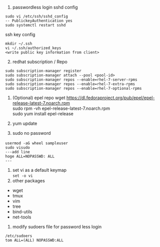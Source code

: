 1. passwordless login
sshd config
```
sudo vi /etc/ssh/sshd_config
-- PublickeyAuthentication yes
sudo systemctl restart sshd
```
  ssh key config
```
mkdir ~/.ssh
vi ~/.ssh/authorized_keys
<write public key information from client>
```
2. redhat subscription / Repo
```
sudo subscription-manager register
sudo subscription-manager attach --pool <pool-id>
sudo subscription-manager repos --enable=rhel-7-server-rpms
sudo subscription-manager repos --enable=rhel-7-extra-rpms
sudo subscription-manager repos --enable=rhel-7-optional-rpms
```
1. (Optional) epel repo
wget https://dl.fedoraproject.org/pub/epel/epel-release-latest-7.noarch.rpm  
sudo rpm -vh epel-release-latest-7.noarch.rpm  
sudo yum install epel-release  

3. yum update
1. sudo no password
```
usermod -aG wheel sampleuser　
sudo visudo
---add line
hoge ALL=NOPASSWD: ALL
---
```
1. set vi as a default keymap  
`set -o vi`  
1. other packages
- wget
- tmux
- vim
- tree
- bind-utils
- net-tools

1. modify sudoers file for password less login
```
/etc/sudoers
tom ALL=(ALL) NOPASSWD:ALL
```

